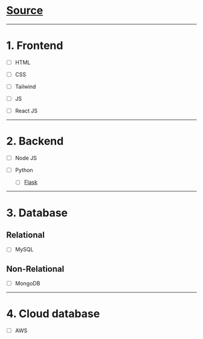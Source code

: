 # [Source](https://drive.google.com/file/d/1hH80gU80FCzz82AKMypFzWzqKaojEaTM/view?usp=drivesdk)

---

# 1. Frontend

- [ ] HTML

- [ ] CSS

- [ ] Tailwind

- [ ] JS

- [ ] React JS

---

# 2. Backend

- [ ] Node JS

- [ ] Python

    - [ ] [Flask](https://www.youtube.com/watch?v=Z1RJmh_OqeA)
    
---

# 3. Database

## Relational

- [ ] MySQL

## Non-Relational

- [ ] MongoDB

---

# 4. Cloud database

- [ ] AWS
